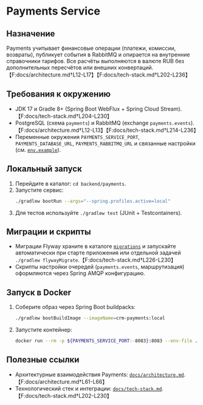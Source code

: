 # Payments Service

## Назначение
Payments учитывает финансовые операции (платежи, комиссии, возвраты), публикует события в RabbitMQ и опирается на внутренние справочники тарифов. Все расчёты выполняются в валюте RUB без дополнительных пересчётов или внешних конвертаций.【F:docs/architecture.md†L12-L17】【F:docs/tech-stack.md†L202-L236】

## Требования к окружению
- JDK 17 и Gradle 8+ (Spring Boot WebFlux + Spring Cloud Stream).【F:docs/tech-stack.md†L204-L230】
- PostgreSQL (схема `payments`) и RabbitMQ (exchange `payments.events`).【F:docs/architecture.md†L12-L13】【F:docs/tech-stack.md†L214-L236】
- Переменные окружения `PAYMENTS_SERVICE_PORT`, `PAYMENTS_DATABASE_URL`, `PAYMENTS_RABBITMQ_URL` и связанные настройки (см. [`env.example`](../../env.example)).

## Локальный запуск
1. Перейдите в каталог: `cd backend/payments`.
2. Запустите сервис:
   ```bash
   ./gradlew bootRun --args="--spring.profiles.active=local"
   ```
3. Для тестов используйте `./gradlew test` (JUnit + Testcontainers).

## Миграции и скрипты
- Миграции Flyway храните в каталоге [`migrations`](migrations/) и запускайте автоматически при старте приложения или отдельной задачей `./gradlew flywayMigrate`.【F:docs/tech-stack.md†L226-L230】
- Скрипты настройки очередей (`payments.events`, маршрутизация) оформляются через Spring AMQP конфигурацию.

## Запуск в Docker
1. Соберите образ через Spring Boot buildpacks:
   ```bash
   ./gradlew bootBuildImage --imageName=crm-payments:local
   ```
2. Запустите контейнер:
   ```bash
   docker run --rm -p ${PAYMENTS_SERVICE_PORT:-8083}:8083 --env-file ../../env.example crm-payments:local
   ```

## Полезные ссылки
- Архитектурные взаимодействия Payments: [`docs/architecture.md`](../../docs/architecture.md#2-взаимодействия-и-потоки-данных).【F:docs/architecture.md†L61-L66】
- Технологический стек и интеграции: [`docs/tech-stack.md`](../../docs/tech-stack.md#payments).【F:docs/tech-stack.md†L202-L230】

